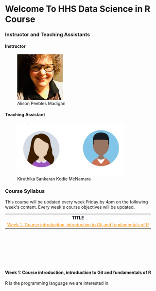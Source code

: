 <h1> Welcome To HHS Data Science in R Course </h1>
 
<h3>Instructor and Teaching Assistants</h3>
<h4>Instructor</h4>
<figure>
  <img src="Alison.jpg">
  <figcaption>Alison Peebles Madigan</figcaption>
</figure>

<h4>Teaching Assistant</h4>
<figure>
<img src="TA.jpg">
<figcaption>Kiruthika Sankaran     Kodie McNamara</figcaption>
</figure>


<h3>Course Syllabus</h3>
This course will be updated every week Friday by 4pm on the following week's content.
Every week's course objectives will be updated. 
<table>
  <tr>
    <th>TITLE</th>
  </tr>
  
  <tr>
    <td><a href="#week-1-day-1" style="color: rgb(255,140,0)"><font color="FF8C00"> Week 1: Course introduction, introduction to Git and fundamentals of R</font></a></td>
  </tr>
</table>
<br><br><br>
<br><br><br>

<p id="week-1-day-1">
<h4> Week 1: Course introduction, introduction to Git and fundamentals of R</h4>
R is the programming language we are interested in
</p><br><br><br>



